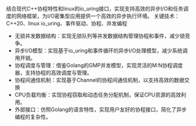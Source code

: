 结合现代C++协程特性和linux的io_uring接口，实现支持高效的异步I/O和任务调度的网络框架，为I/O密集型应用提供一个高效的异步执行环境。
关键技术：C++20、linux io_uring、事件驱动、协程、并发编程
* 无锁并发数据结构：实现无锁队列等并发数据结构管理协程和事件，减少锁竞争。
* 异步I/O模型：实现基于io_uring和事件循环的异步I/O处理模型，减少系统调用开销。
* 协程调度与管理：借鉴Golang的GMP并发模型，实现灵活的M:N协程调度器，支持协程的高效调度与管理。
* 协程间通信机制：实现基于Channel的协程间通信机制，以支持高效的数据交换
* CPU负载均衡：实现协程窃取和动态任务分配机制，保证CPU资源的高效利用。
* 外部接口：仿照Golang的语言特性，实现用户友好的协程接口，简化了异步编程的复杂性。

